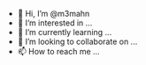 - 👋 Hi, I’m @m3mahn
- 👀 I’m interested in ...
- 🌱 I’m currently learning ...
- 💞️ I’m looking to collaborate on ...
- 📫 How to reach me ...

<!---
m3mahn/m3mahn is a ✨ special ✨ repository because its `README.md` (this file) appears on your GitHub profile.
You can click the Preview link to take a look at your changes.
--->
